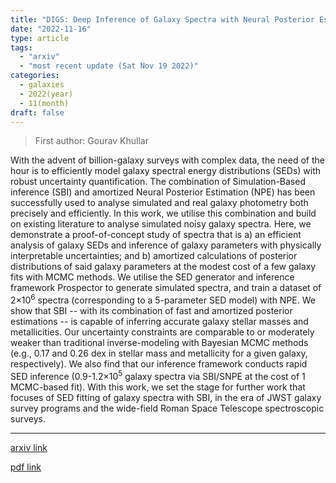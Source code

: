 ```yaml
---
title: "DIGS: Deep Inference of Galaxy Spectra with Neural Posterior Estimation"
date: "2022-11-16"
type: article
tags:
  - "arxiv"
  - "most recent update (Sat Nov 19 2022)"
categories:
  - galaxies
  - 2022(year)
  - 11(month)
draft: false
---
```


> First author: Gourav Khullar

 With the advent of billion-galaxy surveys with complex data, the need of the
hour is to efficiently model galaxy spectral energy distributions (SEDs) with
robust uncertainty quantification. The combination of Simulation-Based
inference (SBI) and amortized Neural Posterior Estimation (NPE) has been
successfully used to analyse simulated and real galaxy photometry both
precisely and efficiently. In this work, we utilise this combination and build
on existing literature to analyse simulated noisy galaxy spectra. Here, we
demonstrate a proof-of-concept study of spectra that is a) an efficient
analysis of galaxy SEDs and inference of galaxy parameters with physically
interpretable uncertainties; and b) amortized calculations of posterior
distributions of said galaxy parameters at the modest cost of a few galaxy fits
with MCMC methods. We utilise the SED generator and inference framework
Prospector to generate simulated spectra, and train a dataset of
2$\times$10$^6$ spectra (corresponding to a 5-parameter SED model) with NPE. We
show that SBI -- with its combination of fast and amortized posterior
estimations -- is capable of inferring accurate galaxy stellar masses and
metallicities. Our uncertainty constraints are comparable to or moderately
weaker than traditional inverse-modeling with Bayesian MCMC methods (e.g., 0.17
and 0.26 dex in stellar mass and metallicity for a given galaxy, respectively).
We also find that our inference framework conducts rapid SED inference
(0.9-1.2$\times$10$^5$ galaxy spectra via SBI/SNPE at the cost of 1 MCMC-based
fit). With this work, we set the stage for further work that focuses of SED
fitting of galaxy spectra with SBI, in the era of JWST galaxy survey programs
and the wide-field Roman Space Telescope spectroscopic surveys.

---
[arxiv link](http://arxiv.org/abs/2211.09126v1)

[pdf link](http://arxiv.org/pdf/2211.09126v1)